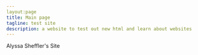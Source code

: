 ```yaml
---
layout:page
title: Main page
tagline: test site
description: a website to test out new html and learn about websites
---
```

Alyssa Sheffler's Site

